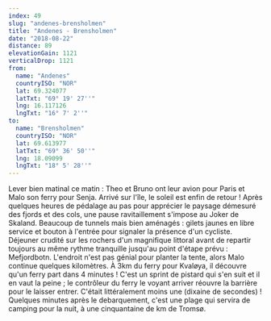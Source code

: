 ```yaml
---
index: 49
slug: "andenes-brensholmen"
title: "Andenes - Brensholmen"
date: "2018-08-22"
distance: 89
elevationGain: 1121
verticalDrop: 1121
from:
  name: "Andenes"
  countryISO: "NOR"
  lat: 69.324077
  latTxt: "69° 19' 27''"
  lng: 16.117126
  lngTxt: "16° 7' 2''"
to:
  name: "Brensholmen"
  countryISO: "NOR"
  lat: 69.613977
  latTxt: "69° 36' 50''"
  lng: 18.09099
  lngTxt: "18° 5' 28''"
---
```


Lever bien matinal ce matin : Theo et Bruno ont leur avion pour Paris et Malo son ferry pour Senja. Arrivé sur l'île, le soleil est enfin de retour ! Après quelques heures de pédalage au pas pour apprécier le paysage démesuré des fjords et des cols, une pause ravitaillement s'impose au Joker de Skaland. Beaucoup de tunnels mais bien aménagés : gilets jaunes en libre service et bouton à l'entrée pour signaler la présence d'un cycliste. Déjeuner crudité sur les rochers d'un magnifique littoral avant de repartir toujours au même rythme tranquille jusqu'au point d'étape prévu : Mefjordbotn. L'endroit n'est pas génial pour planter la tente, alors Malo continue quelques kilomètres. À 3km du ferry pour Kvaløya, il découvre qu'un ferry part dans 4 minutes ! C'est un sprint de pistard qui s'en suit et il en vaut la peine ; le contrôleur du ferry le voyant arriver réouvre la barrière pour le laisser entrer. C'était littéralement moins une (dixaine de secondes) ! Quelques minutes après le debarquement, c'est une plage qui servira de camping pour la nuit, à une cinquantaine de km de Tromsø.
